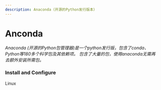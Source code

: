 ```yaml
---
description: Anaconda（开源的Python发行版本）
---
```


# Anconda

_Anaconda (开源的Python包管理器)是一个python发行版，包含了conda、Python等180多个科学包及其依赖项。 包含了大量的包，使用anaconda无需再去额外安装所需包。_

### Install and Configure

Linux
